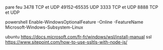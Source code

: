 pare feu 
    3478 TCP et UDP 
    49152–65535 UDP
    3333 TCP et UDP
    8888 TCP et UDP

powershell
    Enable-WindowsOptionalFeature -Online -FeatureName Microsoft-Windows-Subsystem-Linux


ubuntu 
    https://docs.microsoft.com/fr-fr/windows/wsl/install-manual
ssl
    https://www.sitepoint.com/how-to-use-ssltls-with-node-js/